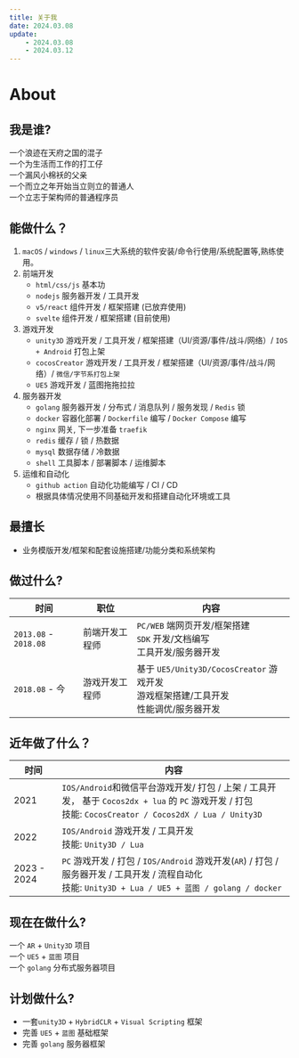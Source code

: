 ```yaml
---
title: 关于我
date: 2024.03.08
update:
    - 2024.03.08
    - 2024.03.12
---
```



# About


## 我是谁?
一个浪迹在天府之国的混子  
一个为生活而工作的打工仔  
一个漏风小棉袄的父亲  
一个而立之年开始当立则立的普通人  
一个立志于架构师的普通程序员  

## 能做什么？
1. `macOS` / `windows` / `linux`三大系统的软件安装/命令行使用/系统配置等,熟练使用。  
2. 前端开发
    - `html/css/js` 基本功
    - `nodejs` 服务器开发 / 工具开发
    - `v5/react` 组件开发 / 框架搭建 (已放弃使用)
    - `svelte` 组件开发 / 框架搭建 (目前使用)
3. 游戏开发
    - `unity3D` 游戏开发 / 工具开发 / 框架搭建（UI/资源/事件/战斗/网络）/ `IOS + Android` 打包上架
    - `cocosCreator`  游戏开发 / 工具开发 / 框架搭建（UI/资源/事件/战斗/网络）/ `微信/字节系打包上架`
    - `UE5` 游戏开发 / 蓝图拖拖拉拉
4. 服务器开发
    - `golang` 服务器开发 / 分布式 / 消息队列 / 服务发现 / `Redis` 锁
    - `docker` 容器化部署 / `Dockerfile` 编写 / `Docker Compose` 编写
    - `nginx`  网关, 下一步准备 `traefik`
    - `redis` 缓存 / 锁 / 热数据
    - `mysql` 数据存储 / 冷数据
    - `shell` 工具脚本 / 部署脚本 / 运维脚本
5. 运维和自动化
    - `github action` 自动化功能编写 / CI / CD
    - 根据具体情况使用不同基础开发和搭建自动化环境或工具
## 最擅长
- 业务模版开发/框架和配套设施搭建/功能分类和系统架构

## 做过什么?

时间 | 职位 | 内容
-|-|-
`2013.08` - `2018.08` | 前端开发工程师 | `PC/WEB` 端网页开发/框架搭建 <br/> `SDK` 开发/文档编写 <br/> 工具开发/服务器开发
`2018.08`  - 今 | 游戏开发工程师 | 基于 `UE5/Unity3D/CocosCreator` 游戏开发 <br/> 游戏框架搭建/工具开发 <br> 性能调优/服务器开发

## 近年做了什么？
时间 | 内容
-|-
2021 | `IOS/Android`和微信平台游戏开发/ 打包 / 上架 / 工具开发， 基于 `Cocos2dx + lua` 的 `PC` 游戏开发 / 打包 <br> 技能: `CocosCreator / Cocos2dX / Lua / Unity3D`
2022 | `IOS/Android` 游戏开发 / 工具开发 <br> 技能: `Unity3D / Lua`
2023 - 2024 | `PC` 游戏开发 / 打包 / `IOS/Android` 游戏开发(`AR`) / 打包 / 服务器开发 / 工具开发 / 流程自动化 <br> 技能: `Unity3D + Lua / UE5 + 蓝图 / golang / docker`

## 现在在做什么?
一个 `AR` + `Unity3D` 项目  
一个 `UE5` + `蓝图` 项目  
一个 `golang` 分布式服务器项目  

## 计划做什么?
- 一套`unity3D` + `HybridCLR` + `Visual Scripting` 框架  
- 完善 `UE5` + `蓝图` 基础框架  
- 完善 `golang` 服务器框架  